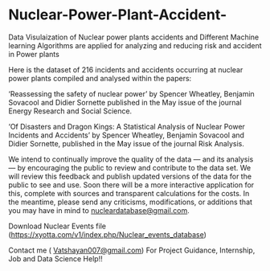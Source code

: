 # Nuclear-Power-Plant-Accident-

Data Visulaization of Nuclear power plants accidents and Different Machine learning Algorithms are applied for analyzing and reducing risk and accident in Power plants

Here is the dataset of 216 incidents and accidents occurring at nuclear power plants compiled and analysed within the papers:

‘Reassessing the safety of nuclear power’ by Spencer Wheatley, Benjamin Sovacool and Didier Sornette published in the May issue of the journal Energy Research and Social Science.

‘Of Disasters and Dragon Kings: A Statistical Analysis of Nuclear Power Incidents and Accidents’ by Spencer Wheatley, Benjamin Sovacool and Didier Sornette, published in the May issue of the journal Risk Analysis.

We intend to continually improve the quality of the data — and its analysis — by encouraging the public to review and contribute to the data set. We will review this feedback and publish updated versions of the data for the public to see and use. Soon there will be a more interactive application for this, complete with sources and transparent calculations for the costs. In the meantime, please send any criticisms, modifications, or additions that you may have in mind to nucleardatabase@gmail.com.

Download Nuclear Events file (https://xyotta.com/v1/index.php/Nuclear_events_database)



Contact me ( Vatshayan007@gmail.com) For Project Guidance, Internship, Job and Data Science Help!!
